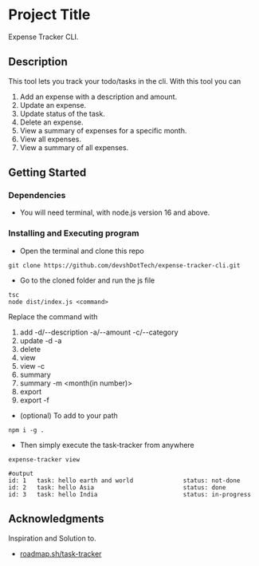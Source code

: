 # Project Title

Expense Tracker CLI.

## Description

This tool lets you track your todo/tasks in the cli. With this tool you can 
1. Add an expense with a description and amount.
2. Update an expense.
3. Update status of the task.
4. Delete an expense.
5. View a summary of expenses for a specific month.
6. View all expenses.
7. View a summary of all expenses.

## Getting Started

### Dependencies

* You will need terminal, with node.js version 16 and above. 

### Installing and Executing program

* Open the terminal and clone this repo
```
git clone https://github.com/devshDotTech/expense-tracker-cli.git
```
* Go to the cloned folder and run the js file
```
tsc
node dist/index.js <command>
```
Replace the command with 
1. add -d/--description <description> -a/--amount <amount> -c/--category <category>
2. update <id> -d <description> -a <amount>
3. delete <id>
4. view
5. view -c <category>
6. summary
7. summary -m <month(in number)>
8. export
9. export -f <filename>

* (optional) To add to your path
```
npm i -g .
```
* Then simply execute the task-tracker from anywhere
```
expense-tracker view
```

```
#output
id: 1   task: hello earth and world              status: not-done
id: 2   task: hello Asia                         status: done
id: 3   task: hello India                        status: in-progress

```

## Acknowledgments

Inspiration and Solution to.
* [roadmap.sh/task-tracker](https://roadmap.sh/projects/task-tracker)
